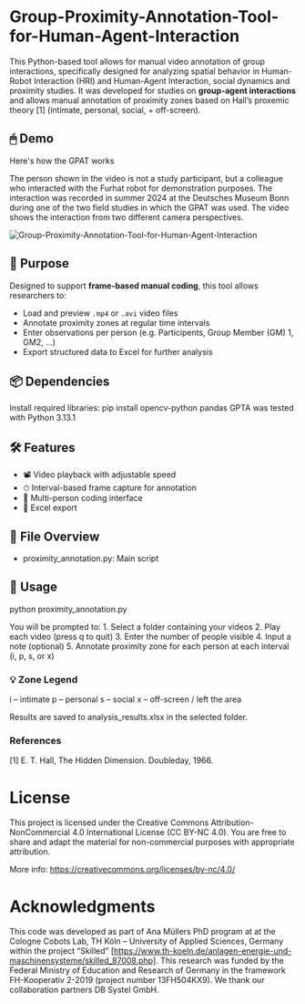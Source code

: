 # Group-Proximity-Annotation-Tool-for-Human-Agent-Interaction
This Python-based tool allows for manual video annotation of group interactions, specifically designed for analyzing spatial behavior in Human-Robot Interaction (HRI) and Human-Agent Interaction, social dynamics and proximity studies. It was developed for studies on **group-agent interactions** and allows manual annotation of proximity zones based on Hall’s proxemic theory [1] (intimate, personal, social, + off-screen).

## 🖱 Demo

Here's how the GPAT works

The person shown in the video is not a study participant, but a colleague who interacted with the Furhat robot for demonstration purposes. The interaction was recorded in summer 2024 at the Deutsches Museum Bonn during one of the two field studies in which the GPAT was used. The video shows the interaction from two different camera perspectives.

![Group-Proximity-Annotation-Tool-for-Human-Agent-Interaction](Demo_Video_GPAT_reduced.gif)

## 🎯 Purpose

Designed to support **frame-based manual coding**, this tool allows researchers to:

- Load and preview `.mp4` or `.avi` video files
- Annotate proximity zones at regular time intervals
- Enter observations per person (e.g. Participents, Group Member (GM) 1, GM2, …)
- Export structured data to Excel for further analysis


## 📦 Dependencies

Install required libraries: pip install opencv-python pandas
GPTA was tested with Python 3.13.1

## 🛠 Features
-	📽 Video playback with adjustable speed
-	⏱ Interval-based frame capture for annotation
-	👤 Multi-person coding interface
-	💾 Excel export

 ## 📁 File Overview
-	proximity_annotation.py: Main script

 ## 🚀 Usage

 python proximity_annotation.py

 You will be prompted to:
	1.	Select a folder containing your videos
	2.	Play each video (press q to quit)
	3.	Enter the number of people visible
	4.	Input a note (optional)
	5.	Annotate proximity zone for each person at each interval (i, p, s, or x)

 ### 💡 Zone Legend
i – intimate
p – personal
s – social
x – off-screen / left the area


Results are saved to analysis_results.xlsx in the selected folder.

### References 

[1] E. T. Hall, The Hidden Dimension. Doubleday, 1966.

# License

This project is licensed under the Creative Commons Attribution-NonCommercial 4.0 International License (CC BY-NC 4.0).
You are free to share and adapt the material for non-commercial purposes with appropriate attribution.

More info: https://creativecommons.org/licenses/by-nc/4.0/

# Acknowledgments

This code was developed as part of Ana Müllers PhD program at at the Cologne Cobots Lab, TH Köln – University of Applied Sciences, Germany within the project “Skilled” [https://www.th-koeln.de/anlagen-energie-und-maschinensysteme/skilled_87008.php]. This research was funded by the Federal Ministry of Education and Research of Germany in the framework FH-Kooperativ 2-2019 (project number 13FH504KX9). We thank our collaboration partners DB Systel GmbH.
